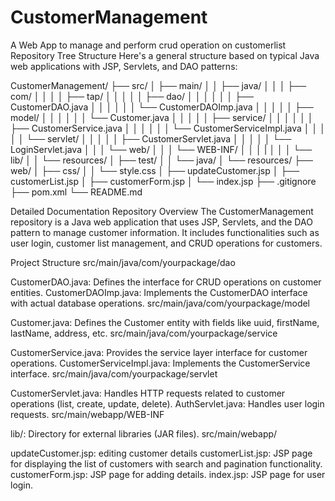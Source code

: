 # CustomerManagement
A Web App to manage and perform crud operation on customerlist 
Repository Tree Structure
Here's a general structure based on typical Java web applications with JSP, Servlets, and DAO patterns:




CustomerManagement/
├── src/
│   ├── main/
│   │   ├── java/
│   │   │   ├── com/
│   │   │   │   ├── tap/
│   │   │   │   │   ├── dao/
│   │   │   │   │   │   ├── CustomerDAO.java
│   │   │   │   │   │   └── CustomerDAOImp.java
│   │   │   │   │   ├── model/
│   │   │   │   │   │   └── Customer.java
│   │   │   │   │   ├── service/
│   │   │   │   │   │   ├── CustomerService.java
│   │   │   │   │   │   └── CustomerServiceImpl.java
│   │   │   │   │   └── servlet/
│   │   │   │   │       ├── CustomerServlet.java
│   │   │   │   │       └── LoginServlet.java
│   │   │   └── web/
│   │   │       └── WEB-INF/
│   │   │           |
│   │   │           └── lib/
│   │   └── resources/
│   ├── test/
│   │   └── java/
│   └── resources/
├── web/
│   ├── css/
│   │   └── style.css
│   ├── updateCustomer.jsp
│   ├── customerList.jsp
│   ├── customerForm.jsp
│   └── index.jsp
├── .gitignore
├── pom.xml
└── README.md





Detailed Documentation
Repository Overview
The CustomerManagement repository is a Java web application that uses JSP, Servlets, and the DAO pattern to manage customer information. It includes functionalities such as user login, customer list management, and CRUD operations for customers.

Project Structure
src/main/java/com/yourpackage/dao

CustomerDAO.java: Defines the interface for CRUD operations on customer entities.
CustomerDAOImp.java: Implements the CustomerDAO interface with actual database operations.
src/main/java/com/yourpackage/model

Customer.java: Defines the Customer entity with fields like uuid, firstName, lastName, address, etc.
src/main/java/com/yourpackage/service

CustomerService.java: Provides the service layer interface for customer operations.
CustomerServiceImpl.java: Implements the CustomerService interface.
src/main/java/com/yourpackage/servlet

CustomerServlet.java: Handles HTTP requests related to customer operations (list, create, update, delete).
AuthServlet.java: Handles user login requests.
src/main/webapp/WEB-INF

lib/: Directory for external libraries (JAR files).
src/main/webapp/

 
updateCustomer.jsp:  editing customer details
customerList.jsp: JSP page for displaying the list of customers with search and pagination functionality.
customerForm.jsp: JSP page for adding details.
index.jsp: JSP page for user login.

